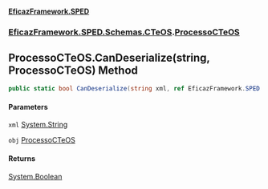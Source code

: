 #### [EficazFramework.SPED](EficazFrameworkSPED.md 'EficazFramework SPED')
### [EficazFramework.SPED.Schemas.CTeOS](EficazFramework.SPED.Schemas.CTeOS.md 'EficazFramework.SPED.Schemas.CTeOS').[ProcessoCTeOS](EficazFramework.SPED.Schemas.CTeOS/ProcessoCTeOS.md 'EficazFramework.SPED.Schemas.CTeOS.ProcessoCTeOS')

## ProcessoCTeOS.CanDeserialize(string, ProcessoCTeOS) Method

```csharp
public static bool CanDeserialize(string xml, ref EficazFramework.SPED.Schemas.CTeOS.ProcessoCTeOS obj);
```
#### Parameters

<a name='EficazFramework.SPED.Schemas.CTeOS.ProcessoCTeOS.CanDeserialize(string,EficazFramework.SPED.Schemas.CTeOS.ProcessoCTeOS).xml'></a>

`xml` [System.String](https://docs.microsoft.com/en-us/dotnet/api/System.String 'System.String')

<a name='EficazFramework.SPED.Schemas.CTeOS.ProcessoCTeOS.CanDeserialize(string,EficazFramework.SPED.Schemas.CTeOS.ProcessoCTeOS).obj'></a>

`obj` [ProcessoCTeOS](EficazFramework.SPED.Schemas.CTeOS/ProcessoCTeOS.md 'EficazFramework.SPED.Schemas.CTeOS.ProcessoCTeOS')

#### Returns
[System.Boolean](https://docs.microsoft.com/en-us/dotnet/api/System.Boolean 'System.Boolean')